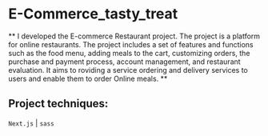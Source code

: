 # E-Commerce_tasty_treat

** I developed the E-commerce Restaurant project. The project is a platform for online restaurants. The project includes a set of features and functions such as the food menu, adding meals to the cart, customizing orders, the purchase and payment process, account management, and restaurant evaluation. It aims to roviding a service ordering and delivery services to users and enable them to order Online meals. **

## Project techniques:

`Next.js`  | `sass` 

